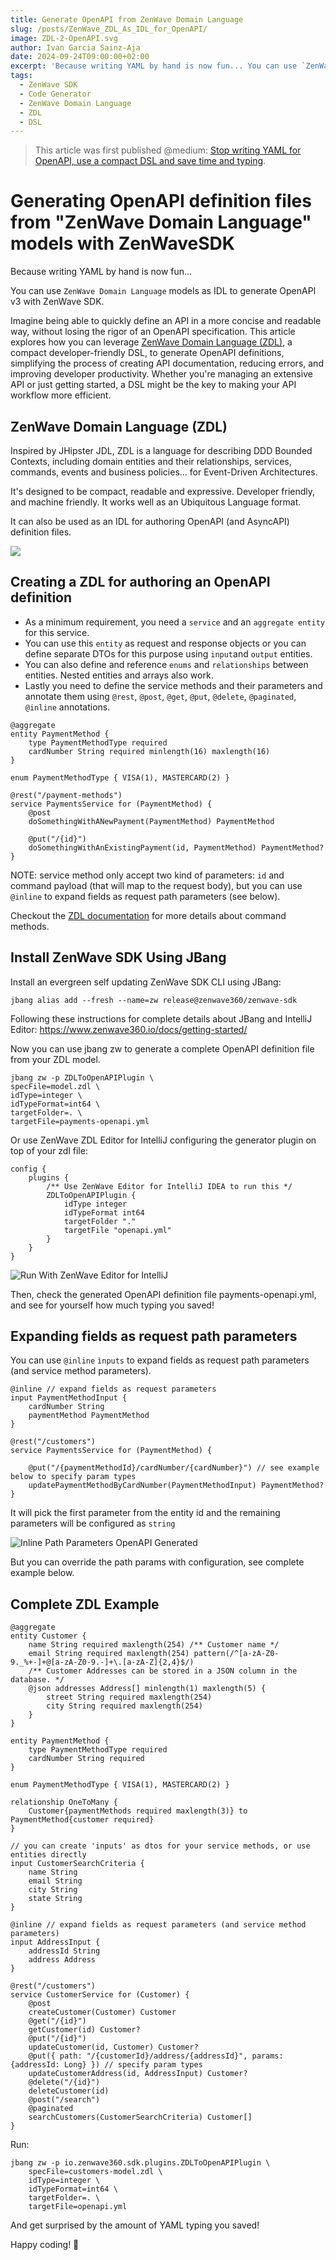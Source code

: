 ```yaml
---
title: Generate OpenAPI from ZenWave Domain Language
slug: /posts/ZenWave_ZDL_As_IDL_for_OpenAPI/
image: ZDL-2-OpenAPI.svg
author: Ivan Garcia Sainz-Aja
date: 2024-09-24T09:00:00+02:00
excerpt: 'Because writing YAML by hand is now fun... You can use `ZenWave Domain Language` models as IDL to generate OpenAPI v3 with ZenWave SDK.'
tags:
  - ZenWave SDK
  - Code Generator
  - ZenWave Domain Language
  - ZDL
  - DSL
---
```


> This article was first published @medium: [Stop writing YAML for OpenAPI, use a compact DSL and save time and typing](https://medium.com/@ivangsa/stop-writing-yaml-for-openapi-use-a-compact-dsl-and-save-time-and-typing-574a138faddc).

# Generating OpenAPI definition files from "ZenWave Domain Language" models with ZenWaveSDK

Because writing YAML by hand is now fun... 

You can use `ZenWave Domain Language` models as IDL to generate OpenAPI v3 with ZenWave SDK.

Imagine being able to quickly define an API in a more concise and readable way, without losing the rigor of an OpenAPI specification. This article explores how you can leverage [ZenWave Domain Language (ZDL)](https://www.zenwave360.io/docs/event-driven-design/zenwave-domain-language), a compact developer-friendly DSL, to generate OpenAPI definitions, simplifying the process of creating API documentation, reducing errors, and improving developer productivity. Whether you're managing an extensive API or just getting started, a DSL might be the key to making your API workflow more efficient.

## ZenWave Domain Language (ZDL)

Inspired by JHipster JDL, ZDL is a language for describing DDD Bounded Contexts, including domain entities and their relationships, services, commands, events and business policies... for Event-Driven Architectures.

It's designed to be compact, readable and expressive. Developer friendly, and machine friendly. It works well as an Ubiquitous Language format.

It can also be used as an IDL for authoring OpenAPI (and AsyncAPI) definition files.

<img src="https://www.zenwave360.io/static/EventStorming-ZDL-Mapping-cb9c987d5d0aff110c5890481034ae20.png" />

## Creating a ZDL for authoring an OpenAPI definition

- As a minimum requirement, you need a `service` and an `aggregate entity` for this service.
- You can use this `entity` as request and response objects or you can define separate DTOs for this purpose using `input`and `output` entities.
- You can also define and reference `enums` and `relationships` between entities. Nested entities and arrays also work.
- Lastly you need to define the service methods and their parameters and annotate them using `@rest`, `@post`, `@get`, `@put`, `@delete`, `@paginated`, `@inline` annotations.


```zdl
@aggregate
entity PaymentMethod {
    type PaymentMethodType required
    cardNumber String required minlength(16) maxlength(16)
}

enum PaymentMethodType { VISA(1), MASTERCARD(2) }

@rest("/payment-methods")
service PaymentsService for (PaymentMethod) {
    @post
    doSomethingWithANewPayment(PaymentMethod) PaymentMethod

    @put("/{id}")
    doSomethingWithAnExistingPayment(id, PaymentMethod) PaymentMethod?
}
```

NOTE: service method only accept two kind of parameters: `id` and command payload (that will map to the request body), but you can use `@inline` to expand fields as request path parameters (see below).

Checkout the [ZDL documentation](https://www.zenwave360.io/docs/event-driven-design/zenwave-domain-language#services-and-commands) for more details about command methods.

## Install ZenWave SDK Using JBang

Install an evergreen self updating ZenWave SDK CLI using JBang:

```shell
jbang alias add --fresh --name=zw release@zenwave360/zenwave-sdk
```
Following these instructions for complete details about JBang and IntelliJ Editor: https://www.zenwave360.io/docs/getting-started/

Now you can use jbang zw to generate a complete OpenAPI definition file from your ZDL model.

```shell
jbang zw -p ZDLToOpenAPIPlugin \
specFile=model.zdl \
idType=integer \
idTypeFormat=int64 \
targetFolder=. \
targetFile=payments-openapi.yml
```

Or use ZenWave ZDL Editor for IntelliJ configuring the generator plugin on top of your zdl file:

```zdl
config {
    plugins {
        /** Use ZenWave Editor for IntelliJ IDEA to run this */
        ZDLToOpenAPIPlugin {
            idType integer
            idTypeFormat int64
            targetFolder "."
            targetFile "openapi.yml"
        }
    }
}
```

![Run With ZenWave Editor for IntelliJ](./RunWith-ZenWave-Editor-for-IntelliJ.png)

Then, check the generated OpenAPI definition file payments-openapi.yml, and see for yourself how much typing you saved!

## Expanding fields as request path parameters

You can use `@inline` `ìnputs` to expand fields as request path parameters (and service method parameters).

```zdl
@inline // expand fields as request parameters
input PaymentMethodInput {
    cardNumber String
    paymentMethod PaymentMethod
}

@rest("/customers")
service PaymentsService for (PaymentMethod) {

    @put("/{paymentMethodId}/cardNumber/{cardNumber}") // see example below to specify param types
    updatePaymentMethodByCardNumber(PaymentMethodInput) PaymentMethod?
}
```
It will pick the first parameter from the entity id and the remaining parameters will be configured as `string`

![Inline Path Parameters OpenAPI Generated](./InlinePathParameters-OpenAPI-Generated.png)

But you can override the path params with configuration, see complete example below.

## Complete ZDL Example

```zdl
@aggregate
entity Customer {
    name String required maxlength(254) /** Customer name */
    email String required maxlength(254) pattern(/^[a-zA-Z0-9._%+-]+@[a-zA-Z0-9.-]+\.[a-zA-Z]{2,4}$/)
    /** Customer Addresses can be stored in a JSON column in the database. */
    @json addresses Address[] minlength(1) maxlength(5) {
        street String required maxlength(254)
        city String required maxlength(254)
    }
}

entity PaymentMethod {
    type PaymentMethodType required
    cardNumber String required
}

enum PaymentMethodType { VISA(1), MASTERCARD(2) }

relationship OneToMany {
    Customer{paymentMethods required maxlength(3)} to PaymentMethod{customer required}
}

// you can create 'inputs' as dtos for your service methods, or use entities directly
input CustomerSearchCriteria {
    name String
    email String
    city String
    state String
}

@inline // expand fields as request parameters (and service method parameters)
input AddressInput {
    addressId String
    address Address
}

@rest("/customers")
service CustomerService for (Customer) {
    @post
    createCustomer(Customer) Customer
    @get("/{id}")
    getCustomer(id) Customer?
    @put("/{id}")
    updateCustomer(id, Customer) Customer?
    @put({ path: "/{customerId}/address/{addressId}", params: {addressId: Long} }) // specify param types
    updateCustomerAddress(id, AddressInput) Customer?
    @delete("/{id}")
    deleteCustomer(id)
    @post("/search")
    @paginated
    searchCustomers(CustomerSearchCriteria) Customer[]
}
```

Run:

```shell
jbang zw -p io.zenwave360.sdk.plugins.ZDLToOpenAPIPlugin \
    specFile=customers-model.zdl \
    idType=integer \
    idTypeFormat=int64 \
    targetFolder=. \
    targetFile=openapi.yml
```

And get surprised by the amount of YAML typing you saved!

Happy coding! 🚀
